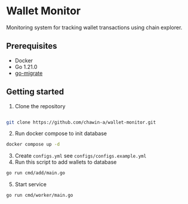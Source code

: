 # Wallet Monitor
Monitoring system for tracking wallet transactions using chain explorer.

## Prerequisites
- Docker
- Go 1.21.0
- [go-migrate](https://github.com/golang-migrate/migrate)

## Getting started
1. Clone the repository
```bash

git clone https://github.com/chawin-a/wallet-monitor.git

```
2. Run docker compose to init database
```bash
docker compose up -d
```
3. Create `configs.yml` see `configs/configs.example.yml`
4. Run this script to add wallets to database
```bash
go run cmd/add/main.go
```
5. Start service
```bash
go run cmd/worker/main.go
```